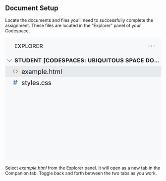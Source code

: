 ## Document Setup

Locate the documents and files you’ll need to successfully complete the assignment. These files are located in the “Explorer” panel of your Codespace.

<img src='../assets/u07p4pfuf7aHI8UT4fY7.png' 
     alt="The image shows a section of a file explorer in a code editing environment. Inside the directory, two files are visible: example.html, represented with an orange HTML icon, and styles.css, represented with a blue hash symbol icon." />

Select _example.html_ from the Explorer panel. It will open as a new tab in the Companion tab. Toggle back and forth between the two tabs as you work.
